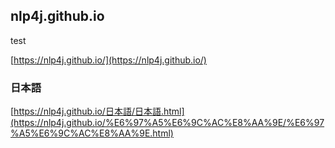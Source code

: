 ## nlp4j.github.io

test

[https://nlp4j.github.io/](https://nlp4j.github.io/)


### 日本語

[https://nlp4j.github.io/日本語/日本語.html](https://nlp4j.github.io/%E6%97%A5%E6%9C%AC%E8%AA%9E/%E6%97%A5%E6%9C%AC%E8%AA%9E.html)

